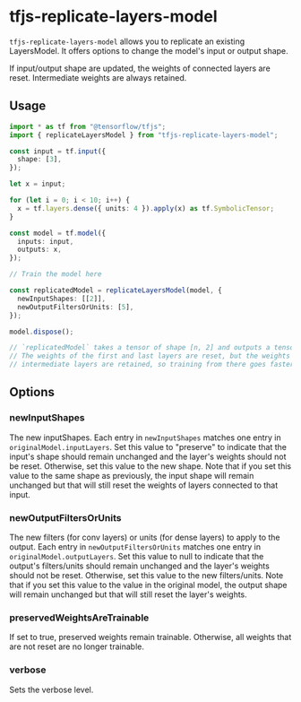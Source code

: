# tfjs-replicate-layers-model

`tfjs-replicate-layers-model` allows you to replicate an existing LayersModel. It offers options to change the model's input or output shape.

If input/output shape are updated, the weights of connected layers are reset. Intermediate weights are always retained.

## Usage

```ts
import * as tf from "@tensorflow/tfjs";
import { replicateLayersModel } from "tfjs-replicate-layers-model";

const input = tf.input({
  shape: [3],
});

let x = input;

for (let i = 0; i < 10; i++) {
  x = tf.layers.dense({ units: 4 }).apply(x) as tf.SymbolicTensor;
}

const model = tf.model({
  inputs: input,
  outputs: x,
});

// Train the model here

const replicatedModel = replicateLayersModel(model, {
  newInputShapes: [[2]],
  newOutputFiltersOrUnits: [5],
});

model.dispose();

// `replicatedModel` takes a tensor of shape [n, 2] and outputs a tensor of shape [n, 5].
// The weights of the first and last layers are reset, but the weights of the
// intermediate layers are retained, so training from there goes faster than re-starting from scratch.
```

## Options

### newInputShapes

The new inputShapes. Each entry in `newInputShapes` matches one entry in `originalModel.inputLayers`.
Set this value to "preserve" to indicate that the input's shape should remain unchanged and the layer's weights should not be reset.
Otherwise, set this value to the new shape.
Note that if you set this value to the same shape as previously, the input shape will remain unchanged but that will still reset the weights of layers connected to that input.

### newOutputFiltersOrUnits

The new filters (for conv layers) or units (for dense layers) to apply to the output. Each entry in `newOutputFiltersOrUnits` matches one entry in `originalModel.outputLayers`.
Set this value to null to indicate that the output's filters/units should remain unchanged and the layer's weights should not be reset.
Otherwise, set this value to the new filters/units.
Note that if you set this value to the value in the original model, the output shape will remain unchanged but that will still reset the layer's weights.

### preservedWeightsAreTrainable

If set to true, preserved weights remain trainable. Otherwise, all weights that are not reset are no longer trainable.

### verbose

Sets the verbose level.
